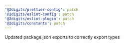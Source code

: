 ```yaml
---
'@2digits/prettier-config': patch
'@2digits/eslint-config': patch
'@2digits/eslint-plugin': patch
'@2digits/constants': patch
---
```


Updated package.json exports to correctly export types
